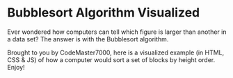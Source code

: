 # Bubblesort Algorithm Visualized

Ever wondered how computers can tell which figure is larger than another in a data set? The answer is with the Bubblesort algorithm. 

Brought to you by CodeMaster7000, here is a visualized example (in HTML, CSS & JS) of how a computer would sort a set of blocks by height order. Enjoy!
